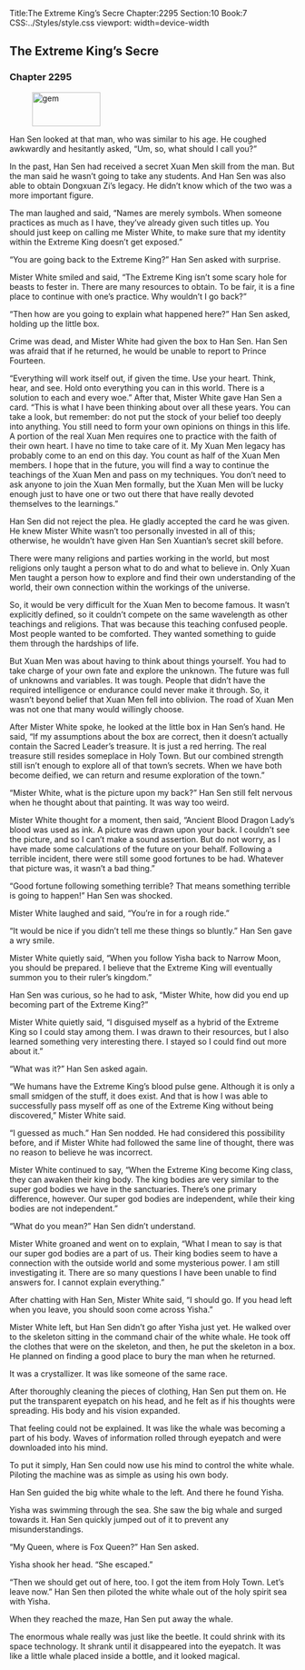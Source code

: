 Title:The Extreme King’s Secre 
Chapter:2295 
Section:10 
Book:7 
CSS:../Styles/style.css 
viewport: width=device-width
  
## The Extreme King’s Secre
### Chapter 2295 
<figure>
	<img src="../Images/gem.gif" alt="gem" id="gem" width="120" height="60" />
</figure>
  

  
  Han Sen looked at that man, who was similar to his age. He coughed awkwardly and hesitantly asked, “Um, so, what should I call you?”

In the past, Han Sen had received a secret Xuan Men skill from the man. But the man said he wasn’t going to take any students. And Han Sen was also able to obtain Dongxuan Zi’s legacy. He didn’t know which of the two was a more important figure.

The man laughed and said, “Names are merely symbols. When someone practices as much as I have, they’ve already given such titles up. You should just keep on calling me Mister White, to make sure that my identity within the Extreme King doesn’t get exposed.”

“You are going back to the Extreme King?” Han Sen asked with surprise.

Mister White smiled and said, “The Extreme King isn’t some scary hole for beasts to fester in. There are many resources to obtain. To be fair, it is a fine place to continue with one’s practice. Why wouldn’t I go back?”

“Then how are you going to explain what happened here?” Han Sen asked, holding up the little box.

Crime was dead, and Mister White had given the box to Han Sen. Han Sen was afraid that if he returned, he would be unable to report to Prince Fourteen.

“Everything will work itself out, if given the time. Use your heart. Think, hear, and see. Hold onto everything you can in this world. There is a solution to each and every woe.” After that, Mister White gave Han Sen a card. “This is what I have been thinking about over all these years. You can take a look, but remember: do not put the stock of your belief too deeply into anything. You still need to form your own opinions on things in this life. A portion of the real Xuan Men requires one to practice with the faith of their own heart. I have no time to take care of it. My Xuan Men legacy has probably come to an end on this day. You count as half of the Xuan Men members. I hope that in the future, you will find a way to continue the teachings of the Xuan Men and pass on my techniques. You don’t need to ask anyone to join the Xuan Men formally, but the Xuan Men will be lucky enough just to have one or two out there that have really devoted themselves to the learnings.”

Han Sen did not reject the plea. He gladly accepted the card he was given. He knew Mister White wasn’t too personally invested in all of this; otherwise, he wouldn’t have given Han Sen Xuantian’s secret skill before.

There were many religions and parties working in the world, but most religions only taught a person what to do and what to believe in. Only Xuan Men taught a person how to explore and find their own understanding of the world, their own connection within the workings of the universe.

So, it would be very difficult for the Xuan Men to become famous. It wasn’t explicitly defined, so it couldn’t compete on the same wavelength as other teachings and religions. That was because this teaching confused people. Most people wanted to be comforted. They wanted something to guide them through the hardships of life.

But Xuan Men was about having to think about things yourself. You had to take charge of your own fate and explore the unknown. The future was full of unknowns and variables. It was tough. People that didn’t have the required intelligence or endurance could never make it through. So, it wasn’t beyond belief that Xuan Men fell into oblivion. The road of Xuan Men was not one that many would willingly choose.

After Mister White spoke, he looked at the little box in Han Sen’s hand. He said, “If my assumptions about the box are correct, then it doesn’t actually contain the Sacred Leader’s treasure. It is just a red herring. The real treasure still resides someplace in Holy Town. But our combined strength still isn’t enough to explore all of that town’s secrets. When we have both become deified, we can return and resume exploration of the town.”

“Mister White, what is the picture upon my back?” Han Sen still felt nervous when he thought about that painting. It was way too weird.

Mister White thought for a moment, then said, “Ancient Blood Dragon Lady’s blood was used as ink. A picture was drawn upon your back. I couldn’t see the picture, and so I can’t make a sound assertion. But do not worry, as I have made some calculations of the future on your behalf. Following a terrible incident, there were still some good fortunes to be had. Whatever that picture was, it wasn’t a bad thing.”

“Good fortune following something terrible? That means something terrible is going to happen!” Han Sen was shocked.

Mister White laughed and said, “You’re in for a rough ride.”

“It would be nice if you didn’t tell me these things so bluntly.” Han Sen gave a wry smile.

Mister White quietly said, “When you follow Yisha back to Narrow Moon, you should be prepared. I believe that the Extreme King will eventually summon you to their ruler’s kingdom.”

Han Sen was curious, so he had to ask, “Mister White, how did you end up becoming part of the Extreme King?”

Mister White quietly said, “I disguised myself as a hybrid of the Extreme King so I could stay among them. I was drawn to their resources, but I also learned something very interesting there. I stayed so I could find out more about it.”

“What was it?” Han Sen asked again.

“We humans have the Extreme King’s blood pulse gene. Although it is only a small smidgen of the stuff, it does exist. And that is how I was able to successfully pass myself off as one of the Extreme King without being discovered,” Mister White said.

“I guessed as much.” Han Sen nodded. He had considered this possibility before, and if Mister White had followed the same line of thought, there was no reason to believe he was incorrect.

Mister White continued to say, “When the Extreme King become King class, they can awaken their king body. The king bodies are very similar to the super god bodies we have in the sanctuaries. There’s one primary difference, however. Our super god bodies are independent, while their king bodies are not independent.”

“What do you mean?” Han Sen didn’t understand.

Mister White groaned and went on to explain, “What I mean to say is that our super god bodies are a part of us. Their king bodies seem to have a connection with the outside world and some mysterious power. I am still investigating it. There are so many questions I have been unable to find answers for. I cannot explain everything.”

After chatting with Han Sen, Mister White said, “I should go. If you head left when you leave, you should soon come across Yisha.”

Mister White left, but Han Sen didn’t go after Yisha just yet. He walked over to the skeleton sitting in the command chair of the white whale. He took off the clothes that were on the skeleton, and then, he put the skeleton in a box. He planned on finding a good place to bury the man when he returned.

It was a crystallizer. It was like someone of the same race.

After thoroughly cleaning the pieces of clothing, Han Sen put them on. He put the transparent eyepatch on his head, and he felt as if his thoughts were spreading. His body and his vision expanded.

That feeling could not be explained. It was like the whale was becoming a part of his body. Waves of information rolled through eyepatch and were downloaded into his mind.

To put it simply, Han Sen could now use his mind to control the white whale. Piloting the machine was as simple as using his own body.

Han Sen guided the big white whale to the left. And there he found Yisha.

Yisha was swimming through the sea. She saw the big whale and surged towards it. Han Sen quickly jumped out of it to prevent any misunderstandings.

“My Queen, where is Fox Queen?” Han Sen asked.

Yisha shook her head. “She escaped.”

“Then we should get out of here, too. I got the item from Holy Town. Let’s leave now.” Han Sen then piloted the white whale out of the holy spirit sea with Yisha.

When they reached the maze, Han Sen put away the whale.

The enormous whale really was just like the beetle. It could shrink with its space technology. It shrank until it disappeared into the eyepatch. It was like a little whale placed inside a bottle, and it looked magical.
